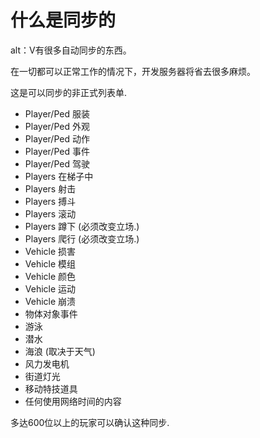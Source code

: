 # 什么是同步的

alt：V有很多自动同步的东西。

在一切都可以正常工作的情况下，开发服务器将省去很多麻烦。

这是可以同步的非正式列表单.

-   Player/Ped 服装
-   Player/Ped 外观
-   Player/Ped 动作
-   Player/Ped 事件
-   Player/Ped 驾驶
-   Players 在梯子中
-   Players 射击
-   Players 搏斗
-   Players 滚动
-   Players 蹲下 (必须改变立场.)
-   Players 爬行 (必须改变立场.)
-   Vehicle 损害
-   Vehicle 模组
-   Vehicle 颜色
-   Vehicle 运动
-   Vehicle 崩溃
-   物体对象事件
-   游泳
-   潜水
-   海浪 (取决于天气)
-   风力发电机
-   街道灯光
-   移动特技道具
-   任何使用网络时间的内容

多达600位以上的玩家可以确认这种同步.
